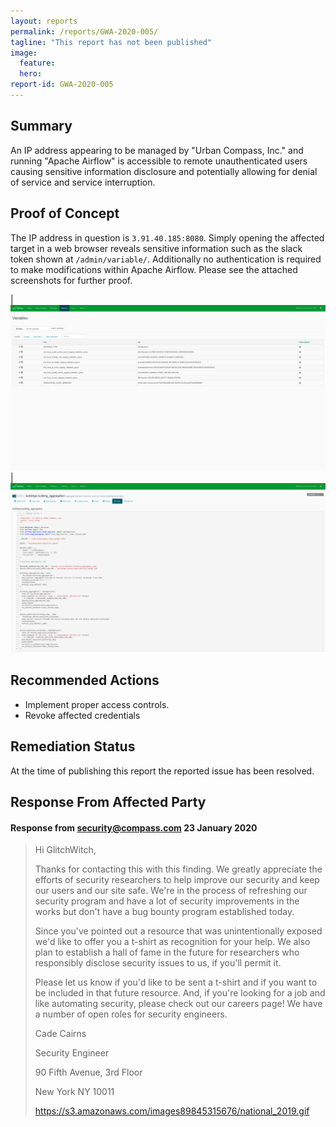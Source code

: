 ```yaml
---
layout: reports
permalink: /reports/GWA-2020-005/
tagline: "This report has not been published"
image:
  feature:
  hero:
report-id: GWA-2020-005
---
```


## Summary
An IP address appearing to be managed by "Urban Compass, Inc." and running "Apache Airflow" is accessible to remote unauthenticated users causing sensitive information disclosure and potentially allowing for denial of service and service interruption.

## Proof of Concept
The IP address in question is `3.91.40.185:8080`. Simply opening the affected target in a web browser reveals sensitive information such as the slack token shown at `/admin/variable/`. Additionally no authentication is required to make modifications within Apache Airflow.
Please see the attached screenshots for further proof.

| ![image tooltip here](/assets/img/reports/2020/Screenshot_COMPASS-Airflow-Variables.png) |![image tooltip here](/assets/img/reports/2020/Screenshot_COMPASS-Airflow-DAGs.png)



## Recommended Actions
 - Implement proper access controls.
 - Revoke affected credentials

## Remediation Status
At the time of publishing this report the reported issue has been resolved.

## Response From Affected Party

#### Response from security@compass.com 23 January 2020

>Hi GlitchWitch,
>
>Thanks for contacting this with this finding. We greatly appreciate the efforts of security researchers to help improve our security and keep our users and our site safe. We're in the process of refreshing our security program and have a lot of security improvements in the works but don't have a bug bounty program established today.
>
>Since you've pointed out a resource that was unintentionally exposed we'd like to offer you a t-shirt as recognition for your help. We also plan to establish a hall of fame in the future for researchers who responsibly disclose security issues to us, if you'll permit it.
>
>Please let us know if you'd like to be sent a t-shirt and if you want to be included in that future resource. And, if you're looking for a job and like automating security, please check out our careers page! We have a number of open roles for security engineers.
>
>Cade Cairns
>
>Security Engineer‌
>
>90 Fifth Avenue, 3rd Floor
>
>New York NY 10011
>
>https://s3.amazonaws.com/images89845315676/national_2019.gif
